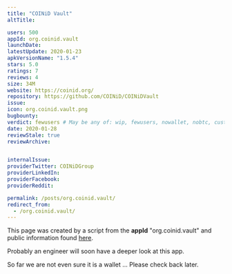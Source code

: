 ```yaml
---
title: "COINiD Vault"
altTitle: 

users: 500
appId: org.coinid.vault
launchDate: 
latestUpdate: 2020-01-23
apkVersionName: "1.5.4"
stars: 5.0
ratings: 7
reviews: 4
size: 34M
website: https://coinid.org/
repository: https://github.com/COINiD/COINiDVault
issue: 
icon: org.coinid.vault.png
bugbounty: 
verdict: fewusers # May be any of: wip, fewusers, nowallet, nobtc, custodial, nosource, nonverifiable, verifiable, bounty
date: 2020-01-28
reviewStale: true
reviewArchive:


internalIssue: 
providerTwitter: COINiDGroup
providerLinkedIn: 
providerFacebook: 
providerReddit: 

permalink: /posts/org.coinid.vault/
redirect_from:
  - /org.coinid.vault/
---
```



This page was created by a script from the **appId** "org.coinid.vault" and public
information found
[here](https://play.google.com/store/apps/details?id=org.coinid.vault).

Probably an engineer will soon have a deeper look at this app.

So far we are not even sure it is a wallet ... Please check back later.